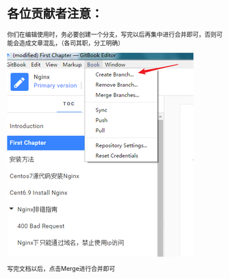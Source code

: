 # 各位贡献者注意：

你们在编辑使用时，务必要创建一个分支，写完以后再集中进行合并即可，否则可能会造成文章混乱，（各司其职，分工明确）

![](/使用注意/import.png)

写完文档以后，点击Merge进行合并即可

